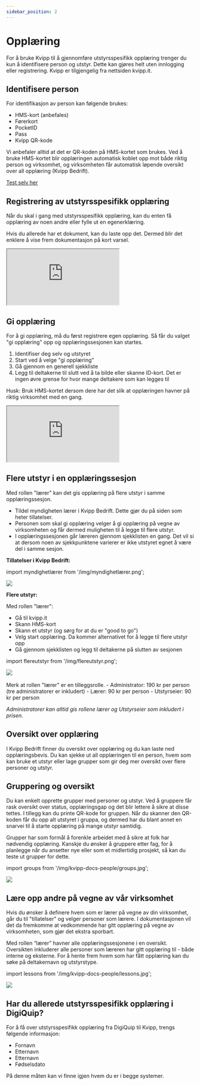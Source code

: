 ```yaml
---
sidebar_position: 2
---
```

# Opplæring

For å bruke Kvipp til å gjennomføre utstyrsspesifikk opplæring trenger du kun å identifisere person og utstyr. Dette kan gjøres helt uten innlogging eller registrering. Kvipp er tilgjengelig fra nettsiden kvipp.it.

## Identifisere person

For identifikasjon av person kan følgende brukes:
+ HMS-kort (anbefales)
+ Førerkort
+ PocketID
+ Pass
+ Kvipp QR-kode

Vi anbefaler alltid at det er QR-koden på HMS-kortet som brukes. Ved å bruke HMS-kortet blir opplæringen automatisk koblet opp mot både riktig person og virksomhet, og virksomheten får automatisk løpende oversikt over all opplæring (Kvipp Bedrift).

[Test selv her](https://kvipp.it)

## Registrering av utstyrsspesifikk opplæring
Når du skal i gang med utstyrsspesifikk opplæring, kan du enten få opplæring av noen andre eller fylle ut en egenerklæring.

Hvis du allerede har et dokument, kan du laste opp det. Dermed blir det enklere å vise frem dokumentasjon på kort varsel.

<div style={{ aspectRatio: '16/9' }}>
  <iframe
    title="vernerunde"
    src="https://videos.dyntube.com/iframes/C3R5cJxnE6L248gmCGWXg"
    style={{ width: '100%', height: '100%' }}
  ></iframe>
</div>

## Gi opplæring
For å gi opplæring, må du først registrere egen opplæring. Så får du valget "gi opplæring" opp og opplæringssesjonen kan startes.

1. Identifiser deg selv og utstyret
2. Start ved å velge "gi opplæring"
3. Gå gjennom en generell sjekkliste
4. Legg til deltakerne til slutt ved å ta bilde eller skanne ID-kort. Det er ingen øvre grense for hvor mange deltakere som kan legges til

Husk: Bruk HMS-kortet dersom dere har det slik at opplæringen havner på riktig virksomhet med en gang.

<div style={{ aspectRatio: '16/9' }}>
  <iframe
    title="vernerunde"
    src="https://videos.dyntube.com/iframes/YyUBl77xl02ZSwS52q8JCw"
    style={{ width: '100%', height: '100%' }}
  ></iframe>
</div>

## Flere utstyr i en opplæringssesjon
Med rollen "lærer" kan det gis opplæring på flere utstyr i samme opplæringssesjon.

- Tildel myndigheten lærer i Kvipp Bedrift. Dette gjør du på siden som heter tillatelser.
- Personen som skal gi opplæring velger å gi opplæring på vegne av virksomheten og får dermed muligheten til å legge til flere utstyr.
- I opplæringssesjonen går læreren gjennom sjekklisten en gang. Det vil si at dersom noen av sjekkpunktene varierer er ikke utstyret egnet å være del i samme sesjon.

**Tillatelser i Kvipp Bedrift:**

import myndighetlærer from '/img/myndighetlærer.png';

<img src={myndighetlærer} style={{width:1100}} />

**Flere utstyr:**

Med rollen "lærer":
- Gå til kvipp.it
- Skann HMS-kort
- Skann et utstyr (og sørg for at du er "good to go")
- Velg start opplæring. Da kommer alternativet for å legge til flere utstyr opp
- Gå gjennom sjekklisten og legg til deltakerne på slutten av sesjonen

import flereutstyr from '/img/flereutstyr.png';

<img src={flereutstyr} style={{width:250}} />

<br/>
<br/>
Merk at rollen "lærer" er en tilleggsrolle.
- Administrator: 190 kr per person (tre administratorer er inkludert)
- Lærer: 90 kr per person
- Utstyrseier: 90 kr per person

*Administratorer kan alltid gis rollene lærer og Utstyrseier som inkludert i prisen.*

## Oversikt over opplæring
I Kvipp Bedrift finner du oversikt over opplæring og du kan laste ned opplæringsbevis. Du kan sjekke ut all opplæringen til en person, hvem som kan bruke et utstyr eller lage grupper som gir deg mer oversikt over flere personer og utstyr.

## Gruppering og oversikt
Du kan enkelt opprette grupper med personer og utstyr. Ved å gruppere får rask oversikt over status, opplæringsgap og det blir lettere å sikre at disse tettes. I tillegg kan du printe QR-kode for gruppen. Når du skanner den QR-koden får du opp alt utstyret i gruppa, og dermed har du blant annet en snarvei til å starte opplæring på mange utstyr samtidig.

Grupper har som formål å forenkle arbeidet med å sikre at folk har nødvendig opplæring. Kanskje du ønsker å gruppere etter fag, for å planlegge når du ansetter nye eller som et midlertidig prosjekt, så kan du teste ut grupper for dette.

import groups from '/img/kvipp-docs-people/groups.jpg';

 <img src={groups} style={{width:700}} />

## Lære opp andre på vegne av vår virksomhet
Hvis du ønsker å definere hvem som er lærer på vegne av din virksomhet, går du til "tillatelser" og velger personer som lærere. I dokumentasjonen vil det da fremkomme at vedkommende har gitt opplæring på vegne av virksomheten, som gjør det ekstra sporbart.

Med rollen “lærer” havner alle opplæringssesjonene i en oversikt. Oversikten inkluderer alle personer som læreren har gitt opplæring til - både interne og eksterne. For å hente frem hvem som har fått opplæring kan du søke på deltakernavn og utstyrstype.

import lessons from '/img/kvipp-docs-people/lessons.jpg';

 <img src={lessons} style={{width:700}} />

## Har du allerede utstyrsspesifikk opplæring i DigiQuip?
For å få over utstyrsspesifikk opplæring fra DigiQuip til Kvipp, trengs følgende informasjon:
+ Fornavn
+ Etternavn
+ Etternavn
+ Fødselsdato

På denne måten kan vi finne igjen hvem du er i begge systemer.